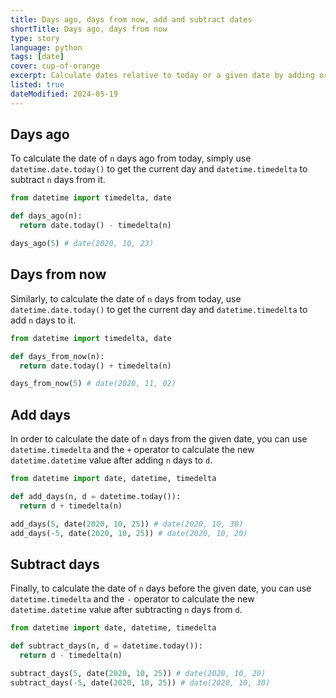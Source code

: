```yaml
---
title: Days ago, days from now, add and subtract dates
shortTitle: Days ago, days from now
type: story
language: python
tags: [date]
cover: cup-of-orange
excerpt: Calculate dates relative to today or a given date by adding or subtracting days.
listed: true
dateModified: 2024-05-19
---
```


## Days ago

To calculate the date of `n` days ago from today, simply use `datetime.date.today()` to get the current day and `datetime.timedelta` to subtract `n` days from it.

```py
from datetime import timedelta, date

def days_ago(n):
  return date.today() - timedelta(n)

days_ago(5) # date(2020, 10, 23)
```

## Days from now

Similarly, to calculate the date of `n` days from today, use `datetime.date.today()` to get the current day and `datetime.timedelta` to add `n` days to it.

```py
from datetime import timedelta, date

def days_from_now(n):
  return date.today() + timedelta(n)

days_from_now(5) # date(2020, 11, 02)
```

## Add days

In order to calculate the date of `n` days from the given date, you can use `datetime.timedelta` and the `+` operator to calculate the new `datetime.datetime` value after adding `n` days to `d`.

```py
from datetime import date, datetime, timedelta

def add_days(n, d = datetime.today()):
  return d + timedelta(n)

add_days(5, date(2020, 10, 25)) # date(2020, 10, 30)
add_days(-5, date(2020, 10, 25)) # date(2020, 10, 20)
```

## Subtract days

Finally, to calculate the date of `n` days before the given date, you can use `datetime.timedelta` and the `-` operator to calculate the new `datetime.datetime` value after subtracting `n` days from `d`.

```py
from datetime import date, datetime, timedelta

def subtract_days(n, d = datetime.today()):
  return d - timedelta(n)

subtract_days(5, date(2020, 10, 25)) # date(2020, 10, 20)
subtract_days(-5, date(2020, 10, 25)) # date(2020, 10, 30)
```
